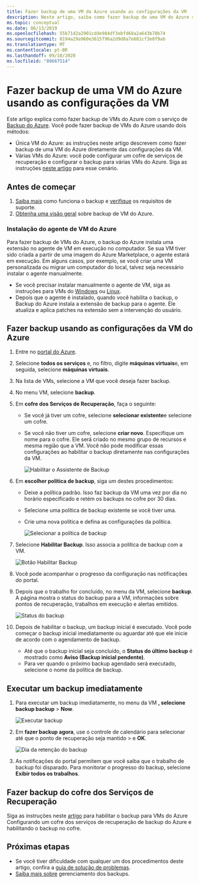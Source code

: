 ```yaml
---
title: Fazer backup de uma VM do Azure usando as configurações da VM
description: Neste artigo, saiba como fazer backup de uma VM do Azure singular ou de várias VMs do Azure com o serviço de backup do Azure.
ms.topic: conceptual
ms.date: 06/13/2019
ms.openlocfilehash: 55b71d2a2901cdde984df3ebfd68a2a643b78b74
ms.sourcegitcommit: 0194a29a960e3615f96a2d9d8a7e681cf3e8f9ab
ms.translationtype: MT
ms.contentlocale: pt-BR
ms.lasthandoff: 09/10/2020
ms.locfileid: "89667514"
---
```

# <a name="back-up-an-azure-vm-from-the-vm-settings"></a>Fazer backup de uma VM do Azure usando as configurações da VM

Este artigo explica como fazer backup de VMs do Azure com o serviço de [Backup do Azure](backup-overview.md). Você pode fazer backup de VMs do Azure usando dois métodos:

- Única VM do Azure: as instruções neste artigo descrevem como fazer backup de uma VM do Azure diretamente das configurações da VM.
- Várias VMs do Azure: você pode configurar um cofre de serviços de recuperação e configurar o backup para várias VMs do Azure. Siga as instruções [neste artigo](backup-azure-arm-vms-prepare.md) para esse cenário.

## <a name="before-you-start"></a>Antes de começar

1. [Saiba mais](backup-architecture.md#how-does-azure-backup-work) como funciona o backup e [verifique](backup-support-matrix.md#azure-vm-backup-support) os requisitos de suporte.
2. [Obtenha uma visão geral](backup-azure-vms-introduction.md) sobre backup de VM do Azure.

### <a name="azure-vm-agent-installation"></a>Instalação do agente de VM do Azure

Para fazer backup de VMs do Azure, o backup do Azure instala uma extensão no agente de VM em execução no computador. Se sua VM tiver sido criada a partir de uma imagem do Azure Marketplace, o agente estará em execução. Em alguns casos, por exemplo, se você criar uma VM personalizada ou migrar um computador do local, talvez seja necessário instalar o agente manualmente.

- Se você precisar instalar manualmente o agente de VM, siga as instruções para VMs do [Windows](../virtual-machines/extensions/agent-windows.md) ou [Linux](../virtual-machines/extensions/agent-linux.md).
- Depois que o agente é instalado, quando você habilita o backup, o Backup do Azure instala a extensão de backup para o agente. Ele atualiza e aplica patches na extensão sem a intervenção do usuário.

## <a name="back-up-from-azure-vm-settings"></a>Fazer backup usando as configurações da VM do Azure

1. Entre no [portal do Azure](https://portal.azure.com/).
2. Selecione **todos os serviços** e, no filtro, digite **máquinas virtuais**e, em seguida, selecione **máquinas virtuais**.
3. Na lista de VMs, selecione a VM que você deseja fazer backup.
4. No menu VM, selecione **backup**.
5. Em **cofre dos Serviços de Recuperação**, faça o seguinte:
   - Se você já tiver um cofre, selecione **selecionar existente**e selecione um cofre.
   - Se você não tiver um cofre, selecione **criar novo**. Especifique um nome para o cofre. Ele será criado no mesmo grupo de recursos e mesma região que a VM. Você não pode modificar essas configurações ao habilitar o backup diretamente nas configurações da VM.

        ![Habilitar o Assistente de Backup](./media/backup-azure-vms-first-look-arm/vm-menu-enable-backup-small.png)

6. Em **escolher política de backup**, siga um destes procedimentos:

   - Deixe a política padrão. Isso faz backup da VM uma vez por dia no horário especificado e retém os backups no cofre por 30 dias.
   - Selecione uma política de backup existente se você tiver uma.
   - Crie uma nova política e defina as configurações da política.  

       ![Selecionar a política de backup](./media/backup-azure-vms-first-look-arm/set-backup-policy.png)

7. Selecione **Habilitar Backup**. Isso associa a política de backup com a VM.

    ![Botão Habilitar Backup](./media/backup-azure-vms-first-look-arm/vm-management-menu-enable-backup-button.png)

8. Você pode acompanhar o progresso da configuração nas notificações do portal.
9. Depois que o trabalho for concluído, no menu da VM, selecione **backup**. A página mostra o status do backup para a VM, informações sobre pontos de recuperação, trabalhos em execução e alertas emitidos.

   ![Status do backup](./media/backup-azure-vms-first-look-arm/backup-item-view-update.png)

10. Depois de habilitar o backup, um backup inicial é executado. Você pode começar o backup inicial imediatamente ou aguardar até que ele inicie de acordo com o agendamento de backup.
    - Até que o backup inicial seja concluído, o **Status do último backup** é mostrado como **Aviso (Backup inicial pendente)**.
    - Para ver quando o próximo backup agendado será executado, selecione o nome da política de backup.

## <a name="run-a-backup-immediately"></a>Executar um backup imediatamente

1. Para executar um backup imediatamente, no menu da VM **, selecione backup backup**  >  **Now**.

    ![Executar backup](./media/backup-azure-vms-first-look-arm/backup-now-update.png)

2. Em **fazer backup agora**, use o controle de calendário para selecionar até que o ponto de recuperação seja mantido > e **OK**.

    ![Dia da retenção do backup](./media/backup-azure-vms-first-look-arm/backup-now-blade-calendar.png)

3. As notificações do portal permitem que você saiba que o trabalho de backup foi disparado. Para monitorar o progresso do backup, selecione **Exibir todos os trabalhos**.

## <a name="back-up-from-the-recovery-services-vault"></a>Fazer backup do cofre dos Serviços de Recuperação

Siga as instruções neste [artigo](backup-azure-arm-vms-prepare.md) para habilitar o backup para VMs do Azure Configurando um cofre dos serviços de recuperação de backup do Azure e habilitando o backup no cofre.

## <a name="next-steps"></a>Próximas etapas

- Se você tiver dificuldade com qualquer um dos procedimentos deste artigo, confira a [guia de solução de problemas](backup-azure-vms-troubleshoot.md).
- [Saiba mais sobre](backup-azure-manage-vms.md) gerenciamento dos backups.
